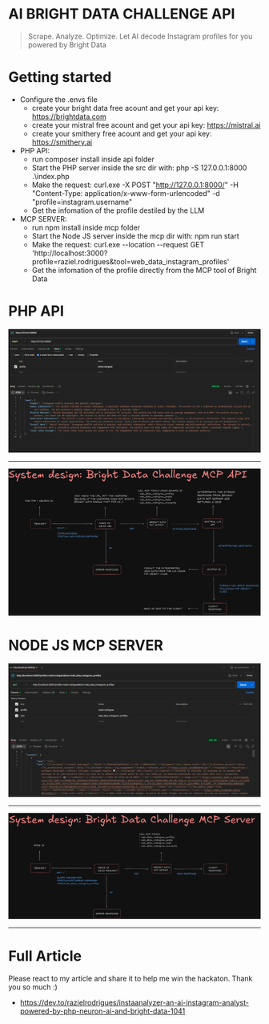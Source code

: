 # AI BRIGHT DATA CHALLENGE API

> Scrape. Analyze. Optimize. Let AI decode Instagram profiles for you powered by Bright Data

# Getting started
- Configure the .envs file
    - create your bright data free acount and get your api key: https://brightdata.com
    - create your mistral free acount and get your api key: https://mistral.ai
    - create your smithery free acount and get your api key: https://smithery.ai
- PHP API:
    - run composer install inside api folder
    - Start the PHP server inside the src dir with: php -S 127.0.0.1:8000 .\index.php
    - Make the request: curl.exe -X POST "http://127.0.0.1:8000/" -H "Content-Type: application/x-www-form-urlencoded" -d "profile=instagram.username"
    - Get the infomation of the profile destiled by the LLM
- MCP SERVER:
    - run npm install inside mcp folder
    - Start the Node JS server inside the mcp dir with: npm run start
    - Make the request: curl.exe --location --request GET 'http://localhost:3000?profile=raziel.rodrigues&tool=web_data_instagram_profiles'
    - Get the infomation of the profile directly from the MCP tool of Bright Data

# PHP API

<img src="api/example.png">

---

<img src="api/system.png">

# NODE JS MCP SERVER

<img src="mcp/example.png">

---

<img src="mcp/system.png">

---

# Full Article

Please react to my article and share it to help me win the hackaton. Thank you so much :)

- https://dev.to/razielrodrigues/instaanalyzer-an-ai-instagram-analyst-powered-by-php-neuron-ai-and-bright-data-1041
